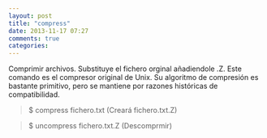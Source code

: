 ```yaml
---
layout: post
title: "compress"
date: 2013-11-17 07:27
comments: true
categories: 
---
```

Comprimir archivos. Substituye el fichero orginal añadiendole .Z. Este comando es el compresor original de Unix. Su algoritmo de compresión es bastante primitivo, pero se mantiene por razones históricas de compatibilidad. 

>$ compress fichero.txt (Creará fichero.txt.Z)

>$ uncompress fichero.txt.Z (Descomprmir)

